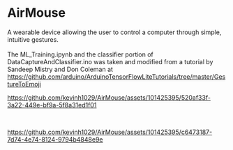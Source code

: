 # AirMouse
A wearable device allowing the user to control a computer through simple, intuitive gestures.<br/>
<br/>
The ML_Training.ipynb and the classifier portion of DataCaptureAndClassifier.ino was taken and modified from a tutorial by Sandeep Mistry and Don Coleman at https://github.com/arduino/ArduinoTensorFlowLiteTutorials/tree/master/GestureToEmoji



https://github.com/kevinh1029/AirMouse/assets/101425395/520af33f-3a22-449e-bf9a-5f8a31ed1f01



<br/>

https://github.com/kevinh1029/AirMouse/assets/101425395/c6473187-7d74-4e74-8124-9794b4848e9e




